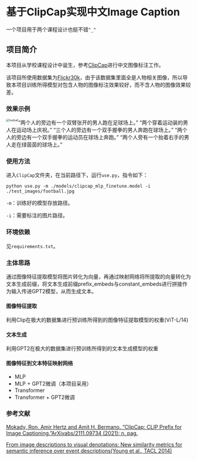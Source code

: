 # 基于ClipCap实现中文Image Caption

一个项目用于两个课程设计也挺不错`^_^`



## 项目简介

本项目从学校课程设计中诞生，参考[ClipCap](https://arxiv.org/abs/2111.09734)进行中文图像标注工作。

该项目所使用数据集为[Flickr30k](http://shannon.cs.illinois.edu/DenotationGraph/data/index.html)，由于该数据集里面全是人物相关图像，所以导致本项目训练所得模型对包含人物的图像标注效果较好，而不含人物的图像效果较差。



### 效果示例

<img src="E:\QQDownload\DIP_NLP\code\ClipCap\test_images\football.jpg" alt="football" style="zoom: 50%;float:left;" />

“两个人的旁边有一个双臂张开的男人跑在足球场上。”
“两个穿着运动装的男人在运动场上庆祝。”
“三个人的旁边有一个双手握拳的男人奔跑在球场上。”
“两个人的旁边有一个双手握拳的运动员在球场上奔跑。”
“两个人旁有一个抬着右手的男人走在绿茵茵的球场上。”



### 使用方法

进入`ClipCap`文件夹，在当前路径下，运行`use.py`，指令如下：

`python use.py -m ./models/clipcap_mlp_finetune.model -i ./test_images/football.jpg`

`-m`：训练好的模型存放路径。

`-i`：需要标注的图片路径。



### 环境依赖

见`requirements.txt`。



### 主体思路

通过图像特征提取模型将图片转化为向量，再通过映射网络将所提取的向量转化为文本生成前缀，将文本生成前缀prefix_embeds与constant_embeds进行拼接作为输入传进GPT2模型，从而生成文本。



#### 图像特征提取

利用Clip在极大的数据集进行预训练所得到的图像特征提取模型的权重(ViT-L/14)



#### 文本生成

利用GPT2在极大的数据集进行预训练所得到的文本生成模型的权重



#### 图像特征到文本特征映射网络

* MLP
* MLP + GPT2微调（本项目采用）
* Transformer
* Transformer + GPT2微调



### 参考文献

[Mokady, Ron, Amir Hertz and Amit H. Bermano. “ClipCap: CLIP Prefix for Image Captioning.”ArXivabs/2111.09734 (2021): n. pag.](https://arxiv.org/abs/2111.09734)

[From image descriptions to visual denotations: New similarity metrics for semantic inference over event descriptions(Young et al., TACL 2014)](https://aclanthology.org/Q14-1006) 
